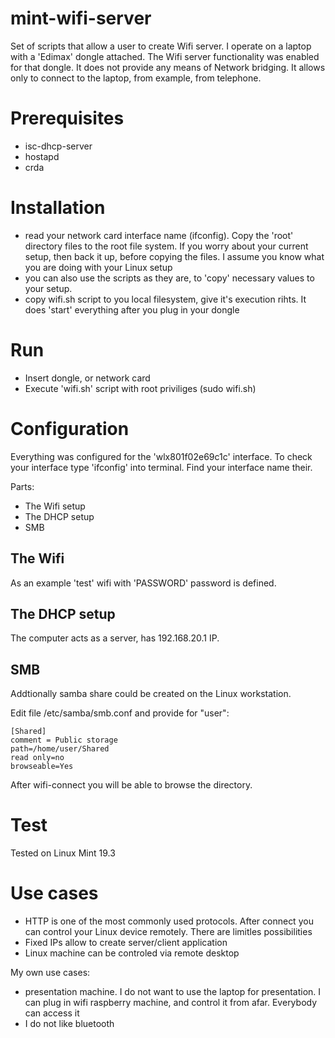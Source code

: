 # mint-wifi-server

Set of scripts that allow a user to create Wifi server. I operate on a laptop with a 'Edimax' dongle attached. The Wifi server functionality was enabled for that dongle. It does not provide any means of Network bridging. It allows only to connect to the laptop, from example, from telephone.

# Prerequisites

 - isc-dhcp-server
 - hostapd
 - crda

# Installation

 - read your network card interface name (ifconfig). Copy the 'root' directory files to the root file system. If you worry about your current setup, then back it up, before copying the files. I assume you know what you are doing with your Linux setup
 - you can also use the scripts as they are, to 'copy' necessary values to your setup.
 - copy wifi.sh script to you local filesystem, give it's execution rihts. It does 'start' everything after you plug in your dongle

# Run

 - Insert dongle, or network card
 - Execute 'wifi.sh' script with root priviliges (sudo wifi.sh)

# Configuration

Everything was configured for the 'wlx801f02e69c1c' interface. To check your interface type 'ifconfig' into terminal. Find your interface name their.

Parts:

 - The Wifi setup
 - The DHCP setup
 - SMB

## The Wifi

As an example 'test' wifi with 'PASSWORD' password is defined.

## The DHCP setup

The computer acts as a server, has 192.168.20.1 IP.

## SMB

Addtionally samba share could be created on the Linux workstation.

Edit file /etc/samba/smb.conf and provide for "user":

```
[Shared]
comment = Public storage
path=/home/user/Shared
read only=no
browseable=Yes
```

After wifi-connect you will be able to browse the directory.

# Test

Tested on Linux Mint 19.3

# Use cases

 - HTTP is one of the most commonly used protocols. After connect you can control your Linux device remotely. There are limitles possibilities
 - Fixed IPs allow to create server/client application
 - Linux machine can be controled via remote desktop
 
 My own use cases:
 
  - presentation machine. I do not want to use the laptop for presentation. I can plug in wifi raspberry machine, and control it from afar. Everybody can access it
  - I do not like bluetooth
